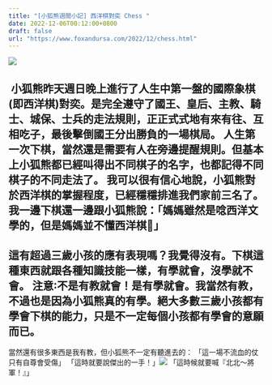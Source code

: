 ```yaml
---
title: "[小狐熊週間小記] 西洋棋對奕 Chess "
date: 2022-12-06T00:12:00+0800
draft: false
url: "https://www.foxandursa.com/2022/12/chess.html"
---
```


![]($https://blogger.googleusercontent.com/img/b/R29vZ2xl/AVvXsEgHO9Thokp5WYjNAPgpBX-o1gBFdJxZOas062D4rJsM4fE0BmsmwlHip4n5hYlRrtUfe8PUsKMyGROyqhbOo1gJyGFiXtqHaYQewMlpfT6IrrTKqqUZWm3NHjbkXjjVYuffbFMLr62BncVaCEz7GfDSkv1QAXrvz8PnzGCOHaby8Sit1w5YZ-YRM7xI/s320/1670256257724~2.jpg)



 小狐熊昨天週日晚上進行了人生中第一盤的國際象棋(即西洋棋)對奕。是完全遵守了國王、皇后、主教、騎士、城保、士兵的走法規則，正正式式地有來有往、互相吃子，最後擊倒國王分出勝負的一場棋局。
人生第一次下棋，當然還是需要有人在旁邊提醒規則。但基本上小狐熊都已經叫得出不同棋子的名字，也都記得不同棋子的不同走法了。
我可以很有信心地說，小狐熊對於西洋棋的掌握程度，已經穩穩排進我們家前三名了。我一邊下棋還一邊跟小狐熊說：「媽媽雖然是唸西洋文學的，但是媽媽並不懂西洋棋🤪」
--
這有超過三歲小孩的應有表現嗎？我覺得沒有。下棋這種東西就跟各種知識技能一樣，有學就會，沒學就不會。
注意∶不是有教就會！是有學就會。我當然有教，不過也是因為小狐熊真的有學。絕大多數三歲小孩都有學會下棋的能力，只是不一定每個小孩都有學會的意願而已。
--
當然還有很多東西是我有教，但小狐熊不一定有聽進去的：
「這一場不流血的仗 只有自尊會受傷」
「這時就要說傑出的一手！」![]($https://memeprod.ap-south-1.linodeobjects.com/user-template/59dbffd57eea11b36c5eb05214edff8f.png)
「這時候就要喊『北北～將軍！』」
